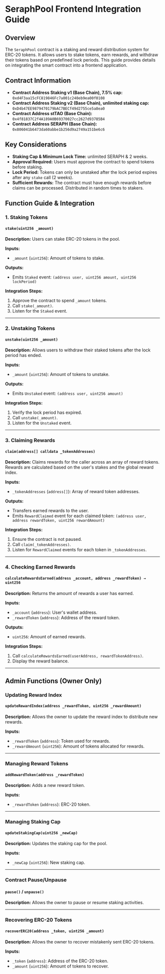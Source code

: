 # SeraphPool Frontend Integration Guide

## Overview

The `SeraphPool` contract is a staking and reward distribution system for ERC-20 tokens. It allows users to stake tokens, earn rewards, and withdraw their tokens based on predefined lock periods. This guide provides details on integrating the smart contract into a frontend application.

## Contract Information

- **Contract Address Staking v1 (Base Chain), 7.5% cap:** `0xd4F3aa15cFC819846Fc7a001c240eb9ea00f0108`
- **Contract Address Staking v2 (Base Chain), unlimited staking cap:** `0xD4b47EE9879470179bAC7BECf49d2755ce5a8ea0`
- **Contract Address stTAO (Base Chain):** `0x4f81837C2f4A189A0B69370027cc2627d93785B4`
- **Contract Address SERAPH (Base Chain):** `0x806041b6473da60abbe1b256d9a2749a151be6c6`

## Key Considerations

- **Staking Cap & Minimum Lock Time:** unlimited SERAPH & 2 weeks.
- **Approval Required:** Users must approve the contract to spend tokens before staking.
- **Lock Period:** Tokens can only be unstaked after the lock period expires after any `stake` call (2 weeks).
- **Sufficient Rewards:** The contract must have enough rewards before claims can be processed. Distributed in random times to stakers.

## Function Guide & Integration

### 1. Staking Tokens

#### `stake(uint256 _amount)`

**Description:**
Users can stake ERC-20 tokens in the pool.

**Inputs:**

- `_amount` (`uint256`): Amount of tokens to stake.

**Outputs:**

- Emits `Staked` event: `(address user, uint256 amount, uint256 lockPeriod)`

**Integration Steps:**

1. Approve the contract to spend `_amount` tokens.
2. Call `stake(_amount)`.
3. Listen for the `Staked` event.

---

### 2. Unstaking Tokens

#### `unstake(uint256 _amount)`

**Description:**
Allows users to withdraw their staked tokens after the lock period has ended.

**Inputs:**

- `_amount` (`uint256`): Amount of tokens to unstake.

**Outputs:**

- Emits `Unstaked` event: `(address user, uint256 amount)`

**Integration Steps:**

1. Verify the lock period has expired.
2. Call `unstake(_amount)`.
3. Listen for the `Unstaked` event.

---

### 3. Claiming Rewards

#### `claim(address[] calldata _tokenAddresses)`

**Description:**
Claims rewards for the caller across an array of reward tokens. Rewards are calculated based on the user's stakes and the global reward index.

**Inputs:**

- `_tokenAddresses` (`address[]`): Array of reward token addresses.

**Outputs:**

- Transfers earned rewards to the user.
- Emits `RewardClaimed` event for each claimed token: `(address user, address rewardToken, uint256 rewardAmount)`

**Integration Steps:**

1. Ensure the contract is not paused.
2. Call `claim(_tokenAddresses)`.
3. Listen for `RewardClaimed` events for each token in `_tokenAddresses`.

---

### 4. Checking Earned Rewards

#### `calculateRewardsEarned(address _account, address _rewardToken) → uint256`

**Description:**
Returns the amount of rewards a user has earned.

**Inputs:**

- `_account` (`address`): User's wallet address.
- `_rewardToken` (`address`): Address of the reward token.

**Outputs:**

- `uint256`: Amount of earned rewards.

**Integration Steps:**

1. Call `calculateRewardsEarned(userAddress, rewardTokenAddress)`.
2. Display the reward balance.

---

## Admin Functions (Owner Only)

### Updating Reward Index

#### `updateRewardIndex(address _rewardToken, uint256 _rewardAmount)`

**Description:**
Allows the owner to update the reward index to distribute new rewards.

**Inputs:**

- `_rewardToken` (`address`): Token used for rewards.
- `_rewardAmount` (`uint256`): Amount of tokens allocated for rewards.

---

### Managing Reward Tokens

#### `addRewardToken(address _rewardToken)`

**Description:**
Adds a new reward token.

**Inputs:**

- `_rewardToken` (`address`): ERC-20 token.

---

### Managing Staking Cap

#### `updateStakingCap(uint256 _newCap)`

**Description:**
Updates the staking cap for the pool.

**Inputs:**

- `_newCap` (`uint256`): New staking cap.

---

### Contract Pause/Unpause

#### `pause()` / `unpause()`

**Description:**
Allows the owner to pause or resume staking activities.

---

### Recovering ERC-20 Tokens

#### `recoverERC20(address _token, uint256 _amount)`

**Description:**
Allows the owner to recover mistakenly sent ERC-20 tokens.

**Inputs:**

- `_token` (`address`): Address of the ERC-20 token.
- `_amount` (`uint256`): Amount of tokens to recover.
